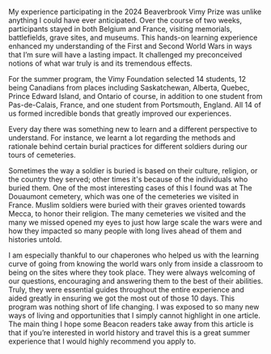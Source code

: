 ﻿My experience participating in the 2024 Beaverbrook Vimy Prize was unlike anything I could have ever anticipated. Over the course of two weeks, participants stayed in both Belgium and France, visiting memorials, battlefields, grave sites, and museums. This hands-on learning experience enhanced my understanding of the First and Second World Wars in ways that I’m sure will have a lasting impact. It challenged my preconceived notions of what war truly is and its tremendous effects.  
   
  
For the summer program, the Vimy Foundation selected 14 students, 12 being Canadians from places including Saskatchewan, Alberta, Quebec, Prince Edward Island, and Ontario of course, in addition to one student from Pas-de-Calais, France, and one student from Portsmouth, England. All 14 of us formed incredible bonds that greatly improved our experiences.  
  
  
Every day there was something new to learn and a different perspective to understand. For instance, we learnt a lot regarding the methods and rationale behind certain burial practices for different soldiers during our tours of cemeteries.  
  
  
Sometimes the way a soldier is buried is based on their culture, religion, or the country they served; other times it's because of the individuals who buried them. One of the most interesting cases of this I found was at The Douaumont cemetery, which was  one of the cemeteries we visited in France. Muslim soldiers were buried with their graves oriented towards Mecca, to honor their religion. The many cemeteries we visited and the many we missed opened my eyes to just how large scale the wars were and how they impacted so many people with long lives ahead of them and histories untold.  
  
  
I am especially thankful to our chaperones who helped us with the learning curve of going from knowing the world wars only from inside a classroom to being on the sites where they took place. They were always welcoming of our questions, encouraging and answering them to the best of their abilities. Truly, they were essential guides throughout the entire experience and aided greatly in ensuring we got the most out of those 10 days. This program was nothing short of  life changing. I was exposed to so many 
new ways of living and opportunities that I simply cannot highlight in one article. The main thing I hope some Beacon readers take away from this article is that if you’re interested in world history and travel this is a great summer experience that I would highly recommend you apply to.




